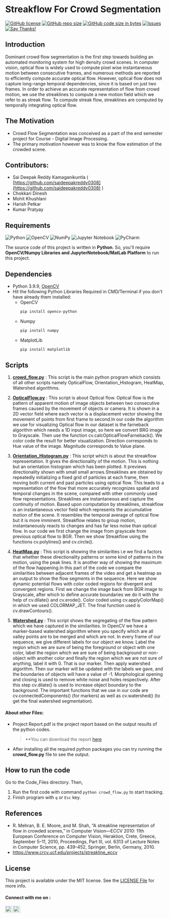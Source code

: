 #        Streakflow For Crowd Segmentation          #
[![GitHub license](https://img.shields.io/github/license/saideepakreddy0308/DIP_Project)](https://github.com/saideepakreddy0308/Dominant-Crowd-Flow-Segmentation/blob/main/LICENSE)
[![GitHub repo size](https://img.shields.io/github/repo-size/saideepakreddy0308/DIP_Project.svg?logo=github&style=social)](https://github.com/saideepakreddy0308/Dominant-Crowd-Flow-Segmentation)
[![GitHub code size in bytes](https://img.shields.io/github/languages/code-size/saideepakreddy0308/DIP_Project.svg?logo=git&style=social)](https://github.com/saideepakreddy0308/Dominant-Crowd-Flow-Segmentation)
[![Issues](https://camo.githubusercontent.com/926d8ca67df15de5bd1abac234c0603d94f66c00/68747470733a2f2f696d672e736869656c64732e696f2f62616467652f636f6e747269627574696f6e732d77656c636f6d652d627269676874677265656e2e7376673f7374796c653d666c6174)](https://github.com/saideepakreddy0308/Dominant-Crowd-Flow-Segmentation/issues)
[![Say Thanks!](https://img.shields.io/badge/SayThanks.io-%E2%98%BC-1EAEDB.svg)](mailto:saideepakreddy0308@gmail.com)

## Introduction
Dominant crowd flow segmentation is the first step towards building an automated monitoring system for high density crowd scenes. In computer vision, optical flow is widely used to compute pixel wise instantaneous motion between consecutive frames, and numerous methods are reported to efficiently compute accurate optical flow. However, optical flow does not capture long-range temporal dependencies, since it is based on just two frames. In order to achieve an accurate representation of flow from crowd motion, we use the streaklines to compute a new motion field which we refer to as streak flow. To compute streak flow, streaklines are computed by temporally integrating optical flow.

## The Motivation
* Crowd Flow Segmentation was conceived as a part of the end semester project for Course - Digital Image Processing.
* The primary motivation however was to know the flow estimation of the crowded scene.

## Contributors:
- Sai Deepak Reddy Kamaganikuntla ( [https://github.com/saideepakreddy0308](https://github.com/saideepakreddy0308) )
- Chokkari Dinesh
- Mohit Khushlani
- Harish Petkar
- Kumar Pratyay

## Requirements
![Python](https://img.shields.io/badge/python-3670A0?style=for-the-badge&logo=python&logoColor=ffdd54)
![OpenCV](https://img.shields.io/badge/opencv-%23white.svg?style=for-the-badge&logo=opencv&logoColor=white)
![NumPy](https://img.shields.io/badge/numpy-%23013243.svg?style=for-the-badge&logo=numpy&logoColor=white)
![Jupyter Notebook](https://img.shields.io/badge/jupyter-%23FA0F00.svg?style=for-the-badge&logo=jupyter&logoColor=white)
![PyCharm](https://img.shields.io/badge/pycharm-143?style=for-the-badge&logo=pycharm&logoColor=black&color=black&labelColor=green)

The source code of this project is written in **Python**. So, you'll require **OpenCV/Numpy Libraries and JupyterNotebook/MatLab Platform** to run this project.

## Dependencies
- Python 3.9.9, [OpenCV](https://opencv.org/)
- Hit the following Python Libraries Required  in CMD/Terminal if you don't have already them installed:
  * OpenCV
      ```bash
      pip install opencv-python
      ```
  * Numpy
      ```bash
      pip install numpy
      ```
  * MatplotLib
      ```bash
      pip install matplotlib
      ```  

## Scripts

1. [**crowd_flow.py**](https://github.com/saideepakreddy0308/Dominant-Crowd-Flow-Segmentation/blob/main/Code_Files/crowd_flow.py) : This script is the main python program which consists of all other scripts namely OpticalFlow, Orientation_Histogram, HeatMap, Watershed algorithms.

2. [**OpticalFlow.py**](https://github.com/saideepakreddy0308/Dominant-Crowd-Flow-Segmentation/blob/main/Code_Files/OpticalFlow.py) : This script is about Optical flow. Optical flow is the pattern of apparent motion of image objects between two consecutive frames caused by the movement of objects or camera. It is shown in a 2D vector field where each vector is a displacement vector showing the movement of points from first frame to second.In our code the algorithm we use for visualizing Optical flow in our dataset is the farneback algorithm which needs a 1D input image, so here we convert BRG image to Grayscale. Then use the function cv.calcOpticalFlowFarneback(). We color code the result for better visualization. Direction corresponds to Hue value of the image. Magnitude corresponds to Value plane.

3. [**Orientation_Histogram.py**](https://github.com/saideepakreddy0308/Dominant-Crowd-Flow-Segmentation/blob/main/Code_Files/Orientation_Histogram.py)  : This script which is about the streakflow representation. It gives the directionality of the motion. This is nothing but an orientation histogram which has been plotted. It previews directionality shown with small small arrows.Streaklines are obtained by repeatedly initializing a fixed grid of particles at each frame, then moving both current and past particles using optical flow. This leads to a representation of the flow that more accurately recognizes spatial and temporal changes in the scene, compared with other commonly used flow representations. Streaklines are instantaneous and capture the continuity of motion. Based upon computation by streaklines, streakflow is an instantaneous vector field which represents the accumulative motion of the scene. It resembles the temporal average of optical flow but it is more imminent. Streakflow relates to group motion, instantaneously reacts to changes and has far less noise than optical flow. In our code we first change the image from grayscale from previous optical flow to BGR. Then we show Streakflow using the functions cv.polylines() and cv.circle().

4. [**HeatMap.py**](https://github.com/saideepakreddy0308/Dominant-Crowd-Flow-Segmentation/blob/main/Code_Files/HeatMap.py)  :  This script is showing the similarities i.e we find a factors that whether these directionality patterns or some kind of patterns in the motion, using the peak lines. It is another way of showing the maximum of the flow happening.In this part of the code we compare the similarities between adjacent frames of the video and get a heatmap as an output to show the flow segments in the sequence. Here we show dynamic potential flows with color coded regions for divergent and convergent regions. First we change the image back from BGR image to Grayscale, after which to define accurate boundaries we do it with the help of cv.dilate() and cv.erode(). Color coded using cv.applyColorMap() in which we used COLORMAP_JET. The final function used is cv.drawContours(). 

5. [**Watershed.py**](https://github.com/saideepakreddy0308/Dominant-Crowd-Flow-Segmentation/blob/main/Code_Files/Watershed.py) : This script shows the  segregating of the flow pattern which we have captured in the similarities. In OpenCV we have a marker-based watershed algorithm where you specify which are all valley points are to be merged and which are not. In every frame of our sequence, we give different labels for our object we know. Label the region which we are sure of being the foreground or object with one color, label the region which we are sure of being background or non-object with another color and finally the region which we are not sure of anything, label it with 0. That is our marker. Then apply watershed algorithm. Then our marker will be updated with the labels we gave, and the boundaries of objects will have a value of -1.
Morphological opening and closing is used to remove white noise and holes respectively. After this step cv.dilate() is used to increase object boundary to the background. The important functions that we use in our code are cv.connectedComponents() (for markers) as well as cv.watershed() (to get the final watershed segmentation). 

#### About other Files:
- Project Report.pdf is the project report based on the output results of the python codes.

  > **You can download the report [here](https://github.com/saideepakreddy0308/Dominant-Crowd-Flow-Segmentation/blob/main/Project%20Report.pdf)
   
- After installing all the required python packages you can try running the **crowd_flow.py** file to see the output.

## How to run the code
Go to the Code_Files directory.
Then, 
1. Run the first code with command `python crowd_flow.py` to start tracking.
2. Finish program with `q` or `Esc` key.

## References
* R. Mehran, B. E. Moore, and M. Shah, “A streakline representation of flow in crowded scenes,” in 
  Computer Vision—ECCV 2010: 11th European Conference on Computer Vision, Heraklion, Crete, 
  Greece, September 5–11, 2010, Proceedings, Part III, vol. 6313 of Lecture Notes in Computer 
  Science, pp. 439–452, Springer, Berlin, Germany, 2010.
* https://www.crcv.ucf.edu/projects/streakline_eccv

## License
This project is available under the MIT license. See the [LICENSE File](https://github.com/saideepakreddy0308/Dominant-Crowd-Flow-Segmentation/blob/main/LICENSE) for more info.

#### Connect with me on :
<a href="https://www.linkedin.com/in/sai-deepak-reddy-k/">
  <img align="left" alt="Deepak's LinkedIn" width="22px" src="https://cdn.jsdelivr.net/npm/simple-icons@v3/icons/linkedin.svg" />
</a>
<a href="https://github.com/saideepakreddy0308">
  <img align="left" alt="Deepak's Github" width="22px" src="https://cdn.jsdelivr.net/npm/simple-icons@v3/icons/github.svg" />
</a>
<!-- <a href="link">
  <img align="left" alt="Deepak's Instagram" width="22px" src="https://cdn.jsdelivr.net/npm/simple-icons@v3/icons/instagram.svg" />
</a>
<a href="link">
  <img align="left" alt="Deepak's Hackerrank" width="22px" src="https://cdn.jsdelivr.net/npm/simple-icons@v3/icons/hackerrank.svg" />
</a> -->
<br><br>
